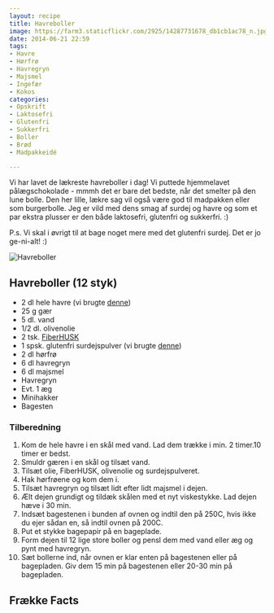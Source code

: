 ```yaml
---
layout: recipe
title: Havreboller
image: https://farm3.staticflickr.com/2925/14287731678_db1cb1ac78_n.jpg
date: 2014-06-21 22:59
tags:
- Havre 
- Hørfrø
- Havregryn
- Majsmel
- Ingefær
- Kokos
categories:
- Opskrift
- Laktosefri
- Glutenfri
- Sukkerfri
- Boller
- Brød
- Madpakkeidé

---
```


Vi har lavet de lækreste havreboller i dag! Vi puttede hjemmelavet pålægschokolade - mmmh det er bare det bedste, når det smelter på den lune bolle. Den her lille, lækre sag vil også være god til madpakken eller som burgerbolle. Jeg er vild med dens smag af surdej og havre og som et par ekstra plusser er den både laktosefri, glutenfri og sukkerfri. :)

P.s. Vi skal i øvrigt til at bage noget mere med det glutenfri surdej. Det er jo ge-ni-alt! :)

![Havreboller](https://farm3.staticflickr.com/2925/14287731678_db1cb1ac78_z.jpg)


## Havreboller (12 styk)
- 2 dl hele havre (vi brugte [denne](http://www.aurion.dk/00001/00015/00105/))
- 25 g gær
- 5 dl. vand
- 1/2 dl. olivenolie
- 2 tsk. [FiberHUSK](http://husk.dk/)
- 1 spsk. glutenfri surdejspulver (vi brugte [denne](http://dk.finax.com/product/glutenfri-surdejspulver/))
- 2 dl hørfrø
- 6 dl havregryn
- 6 dl majsmel
- Havregryn
- Evt. 1 æg
- Minihakker
- Bagesten



### Tilberedning
1. Kom de hele havre i en skål med vand. Lad dem trække i min. 2 timer.10 timer er bedst.
2. Smuldr gæren i en skål og tilsæt vand.
3. Tilsæt olie, FiberHUSK, olivenolie og surdejspulveret.
4. Hak hørfrøene og kom dem i.
5. Tilsæt havregryn og tilsæt lidt efter lidt majsmel i dejen.
6. Ælt dejen grundigt og tildæk skålen med et nyt viskestykke. Lad dejen hæve i 30 min.
7. Indsæt bagestenen i bunden af ovnen og indtil den på 250C, hvis ikke du ejer sådan en, så indtil ovnen på 200C.
8. Put et stykke bagepapir på en bageplade.
9. Form dejen til 12 lige store boller og pensl dem med vand eller æg og pynt med havregryn. 
10. Sæt bollerne ind, når ovnen er klar enten på bagestenen eller på bagepladen. Giv dem 15 min på bagestenen eller 20-30 min på bagepladen.








## Frække Facts

